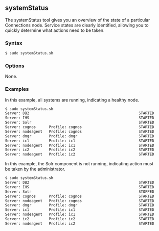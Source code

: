 ## systemStatus

The systemStatus tool gives you an overview of the state of a particular Connections node. Service states are clearly 
identified, allowing you to quickly determine what actions need to be taken.

### Syntax

```Bash
$ sudo systemStatus.sh
```

### Options

None.

### Examples

In this example, all systems are running, indicating a healthy node.

```Bash
$ sudo systemStatus.sh
Server: DB2                                                  STARTED
Server: IHS                                                  STARTED
Server: Solr                                                 STARTED
Server: cognos      Profile: cognos                          STARTED
Server: nodeagent   Profile: cognos                          STARTED
Server: dmgr        Profile: dmgr                            STARTED
Server: ic1         Profile: ic1                             STARTED
Server: nodeagent   Profile: ic1                             STARTED
Server: ic2         Profile: ic2                             STARTED
Server: nodeagent   Profile: ic2                             STARTED
```

In this example, the Solr component is not running, indicating action must be taken by the administrator.

```Bash
$ sudo systemStatus.sh
Server: DB2                                                  STARTED
Server: IHS                                                  STARTED
Server: Solr                                                 STOPPED
Server: cognos      Profile: cognos                          STARTED
Server: nodeagent   Profile: cognos                          STARTED
Server: dmgr        Profile: dmgr                            STARTED
Server: ic1         Profile: ic1                             STARTED
Server: nodeagent   Profile: ic1                             STARTED
Server: ic2         Profile: ic2                             STARTED
Server: nodeagent   Profile: ic2                             STARTED
```